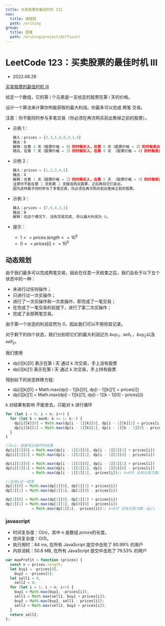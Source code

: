 ```yaml
---
title: 买卖股票的最佳时机 III
nav:
  title: 编程题
  path: /writing
group:
  title: 困难
  path: /writing/project/difficult
---
```


# LeetCode 123：买卖股票的最佳时机 III

- 2022.06.28

[买卖股票的最佳时机 III](https://leetcode.cn/problems/best-time-to-buy-and-sell-stock-iii/)

给定一个数组，它的第 i 个元素是一支给定的股票在第 i 天的价格。

设计一个算法来计算你所能获取的最大利润。你最多可以完成 两笔 交易。

注意：你不能同时参与多笔交易（你必须在再次购买前出售掉之前的股票）。

- 示例 1：

  ```js
  输入：prices = [3,3,5,0,0,3,1,4]
  输出：6
  解释：在第 4 天（股票价格 = 0）的时候买入，在第 6 天（股票价格 = 3）的时候卖出，这笔交易所能获得利润 = 3-0 = 3 。
  随后，在第 7 天（股票价格 = 1）的时候买入，在第 8 天 （股票价格 = 4）的时候卖出，这笔交易所能获得利润 = 4-1 = 3 。
  ```

- 示例 2：

  ```js
  输入：prices = [1,2,3,4,5]
  输出：4
  解释：在第 1 天（股票价格 = 1）的时候买入，在第 5 天 （股票价格 = 5）的时候卖出, 这笔交易所能获得利润 = 5-1 = 4 。
  注意你不能在第 1 天和第 2 天接连购买股票，之后再将它们卖出。
  因为这样属于同时参与了多笔交易，你必须在再次购买前出售掉之前的股票。
  ```

- 示例 3：

  ```js
  输入：prices = [7,6,4,3,1]
  输出：0
  解释：在这个情况下, 没有交易完成, 所以最大利润为 0。
  ```

- 提示：
  - $1 <= prices.length <= 10^5$
  - $0 <= prices[i] <= 10^5$

## 动态规划

由于我们最多可以完成两笔交易，因此在任意一天结束之后，我们会处于以下五个状态中的一种：

- 未进行过任何操作；
- 只进行过一次买操作；
- 进行了一次买操作和一次卖操作，即完成了一笔交易；
- 在完成了一笔交易的前提下，进行了第二次买操作；
- 完成了全部两笔交易。

由于第一个状态的利润显然为 0，因此我们可以不用将其记录。

对于剩下的四个状态，我们分别将它们的最大利润记为 $\textit{buy}_1$，$\textit{sell}_1$
，$\textit{buy}_2$以及 $\textit{sell}_2$。

我们使用

- dp[i][k][0] 表示在第 i 天 通过 k 次交易，手上没有股票
- dp[i][k][1] 表示在第 i 天 通过 k 次交易，手上持有股票

得到如下的状态转移方程:

- dp[i][k][0] = Math.max(dp[i - 1][k][0], dp[i - 1][k][1] + prices[i])
- dp[i][k][1] = Math.max(dp[i - 1][k][1], dp[i - 1][k - 1][0] - prices[i])

k 对结果有影响 不能舍去，只能对 k 进行循环

```js
for (let i = 0; i < n; i++) {
  for (let k = maxK; k >= 1; k--) {
    dp[i][k][0] = Math.max(dp[i - 1][k][0], dp[i - 1][k][1] + prices[i]);
    dp[i][k][1] = Math.max(dp[i - 1][k][1], dp[i - 1][k - 1][0] - prices[i]);
  }
}

//k=2，直接写出循环的结果
dp[i][2][0] = Math.max(dp[i - 1][2][0], dp[i - 1][2][1] + prices[i])
dp[i][2][1] = Math.max(dp[i - 1][2][1], dp[i - 1][1][0] - prices[i])

dp[i][1][0] = Math.max(dp[i - 1][1][0], dp[i - 1][1][1] + prices[i])
dp[i][1][1] = Math.max(dp[i - 1][1][1], dp[i - 1][0][0] - prices[i])
            = Math.max(dp[i - 1][1][1], -prices[i])// k=0时 没有交易次数，dp[i - 1][0][0] = 0

//去掉i这一维度
dp[2][0] = Math.max(dp[2][0], dp[2][1] + prices[i])
dp[2][1] = Math.max(dp[2][1], dp[1][0] - prices[i])

dp[1][0] = Math.max(dp[1][0], dp[1][1] + prices[i])
dp[1][1] = Math.max(dp[1][1], dp[0][0] - prices[i])
            = Math.max(dp[1][1], -prices[i])// k=0时 没有交易次数，dp[i - 1][0][0] = 0

```

### javascript

- 时间复杂度：O(n)，其中 n 是数组 $\textit{prices}$的长度。
- 空间复杂度：O(1)。
- 执行用时：84 ms, 在所有 JavaScript 提交中击败了 80.99% 的用户
- 内存消耗：50.6 MB, 在所有 JavaScript 提交中击败了 79.53% 的用户

```js
var maxProfit = function (prices) {
  const n = prices.length;
  let buy1 = -prices[0],
    buy2 = -prices[0];
  let sell1 = 0,
    sell2 = 0;
  for (let i = 1; i < n; i++) {
    buy1 = Math.max(buy1, -prices[i]);
    sell1 = Math.max(sell1, buy1 + prices[i]);
    buy2 = Math.max(buy2, sell1 - prices[i]);
    sell2 = Math.max(sell2, buy2 + prices[i]);
  }
  return sell2;
};
```
